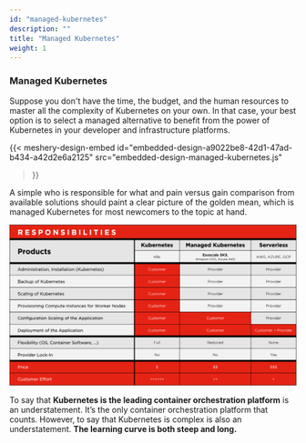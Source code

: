 ```yaml
---
id: "managed-kubernetes"
description: ""
title: "Managed Kubernetes"
weight: 1
---
```


### Managed Kubernetes

Suppose you don't have the time, the budget, and the human resources to master all the complexity of Kubernetes on your own. In that case, your best option is to select a managed alternative to benefit from the power of Kubernetes in your developer and infrastructure platforms.

{{< meshery-design-embed
  id="embedded-design-a9022be8-42d1-47ad-b434-a42d2e6a2125"
  src="embedded-design-managed-kubernetes.js"
>}}

A simple who is responsible for what and pain versus gain comparison from available solutions should paint a clear picture of the golden mean, which is managed Kubernetes for most newcomers to the topic at hand.

![manages-kubernetes2](manages-kubernetes2.png)

To say that **Kubernetes is the leading container orchestration platform** is an understatement. It’s the only container orchestration platform that counts. However, to say that Kubernetes is complex is also an understatement. **The learning curve is both steep and long.**